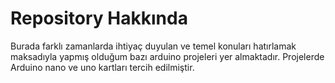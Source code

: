 # Repository Hakkında

Burada farklı zamanlarda ihtiyaç duyulan ve temel konuları hatırlamak maksadıyla yapmış olduğum bazı arduino projeleri yer almaktadır.
Projelerde Arduino nano ve uno kartları tercih edilmiştir.
